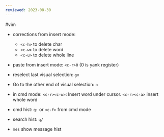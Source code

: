 ```yaml
---
reviewed: 2023-08-30
---
```


#vim

- corrections from insert mode:
  - `<c-h>` to delete char
  - `<c-w>` to delete word
  - `<c-u>` to delete whole line
- paste from insert mode: `<c-r>0` (0 is yank register)

- reselect last visual selection: `gv`
- Go to the other end of visual selection: `o`
- in cmd mode: `<c-r><c-w>`: Insert word under cursor. `<c-r><c-a>` insert whole word
- cmd hist: `q:` or `<c-f>` from cmd mode
- search hist: `q/`
- `mes` show message hist

